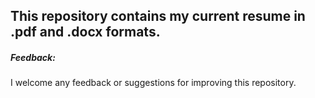 ## This repository contains my current resume in .pdf and .docx formats. 

##### Feedback:
I welcome any feedback or suggestions for improving this repository.
